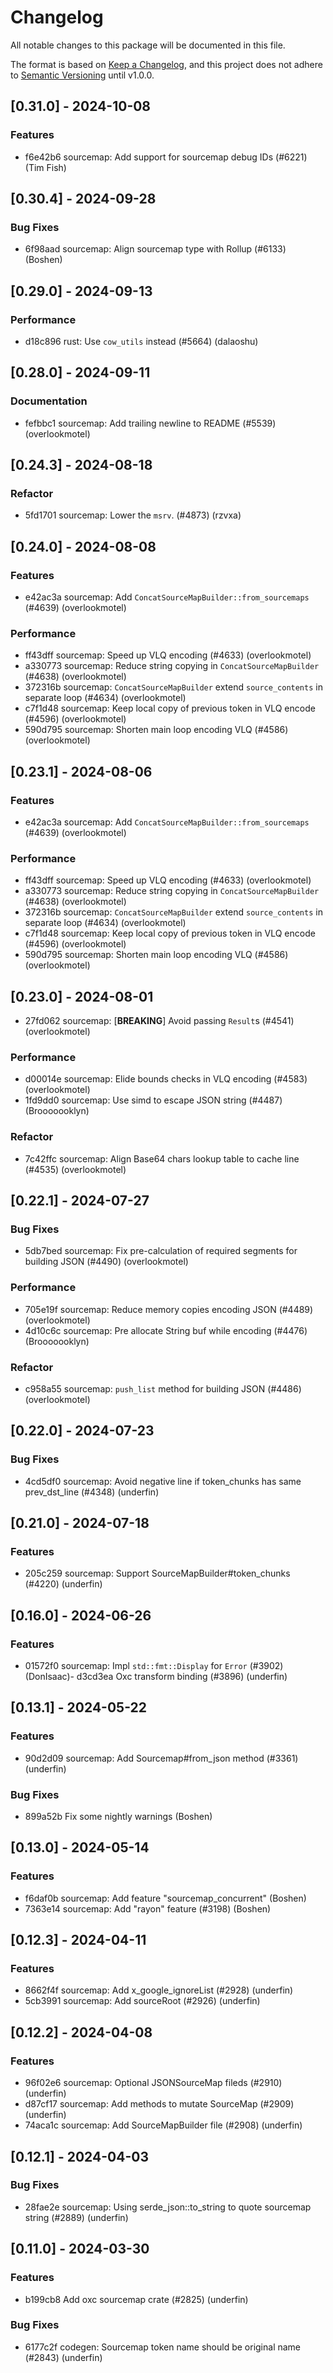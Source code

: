 # Changelog

All notable changes to this package will be documented in this file.

The format is based on [Keep a Changelog](https://keepachangelog.com/en/1.0.0/),
and this project does not adhere to
[Semantic Versioning](https://semver.org/spec/v2.0.0.html) until v1.0.0.

## [0.31.0] - 2024-10-08

### Features

-   f6e42b6 sourcemap: Add support for sourcemap debug IDs (#6221) (Tim Fish)

## [0.30.4] - 2024-09-28

### Bug Fixes

-   6f98aad sourcemap: Align sourcemap type with Rollup (#6133) (Boshen)

## [0.29.0] - 2024-09-13

### Performance

-   d18c896 rust: Use `cow_utils` instead (#5664) (dalaoshu)

## [0.28.0] - 2024-09-11

### Documentation

-   fefbbc1 sourcemap: Add trailing newline to README (#5539) (overlookmotel)

## [0.24.3] - 2024-08-18

### Refactor

-   5fd1701 sourcemap: Lower the `msrv`. (#4873) (rzvxa)

## [0.24.0] - 2024-08-08

### Features

-   e42ac3a sourcemap: Add `ConcatSourceMapBuilder::from_sourcemaps` (#4639)
    (overlookmotel)

### Performance

-   ff43dff sourcemap: Speed up VLQ encoding (#4633) (overlookmotel)
-   a330773 sourcemap: Reduce string copying in `ConcatSourceMapBuilder` (#4638)
    (overlookmotel)
-   372316b sourcemap: `ConcatSourceMapBuilder` extend `source_contents` in
    separate loop (#4634) (overlookmotel)
-   c7f1d48 sourcemap: Keep local copy of previous token in VLQ encode (#4596)
    (overlookmotel)
-   590d795 sourcemap: Shorten main loop encoding VLQ (#4586) (overlookmotel)

## [0.23.1] - 2024-08-06

### Features

-   e42ac3a sourcemap: Add `ConcatSourceMapBuilder::from_sourcemaps` (#4639)
    (overlookmotel)

### Performance

-   ff43dff sourcemap: Speed up VLQ encoding (#4633) (overlookmotel)
-   a330773 sourcemap: Reduce string copying in `ConcatSourceMapBuilder` (#4638)
    (overlookmotel)
-   372316b sourcemap: `ConcatSourceMapBuilder` extend `source_contents` in
    separate loop (#4634) (overlookmotel)
-   c7f1d48 sourcemap: Keep local copy of previous token in VLQ encode (#4596)
    (overlookmotel)
-   590d795 sourcemap: Shorten main loop encoding VLQ (#4586) (overlookmotel)

## [0.23.0] - 2024-08-01

-   27fd062 sourcemap: [**BREAKING**] Avoid passing `Result`s (#4541)
    (overlookmotel)

### Performance

-   d00014e sourcemap: Elide bounds checks in VLQ encoding (#4583)
    (overlookmotel)
-   1fd9dd0 sourcemap: Use simd to escape JSON string (#4487) (Brooooooklyn)

### Refactor

-   7c42ffc sourcemap: Align Base64 chars lookup table to cache line (#4535)
    (overlookmotel)

## [0.22.1] - 2024-07-27

### Bug Fixes

-   5db7bed sourcemap: Fix pre-calculation of required segments for building
    JSON (#4490) (overlookmotel)

### Performance

-   705e19f sourcemap: Reduce memory copies encoding JSON (#4489)
    (overlookmotel)
-   4d10c6c sourcemap: Pre allocate String buf while encoding (#4476)
    (Brooooooklyn)

### Refactor

-   c958a55 sourcemap: `push_list` method for building JSON (#4486)
    (overlookmotel)

## [0.22.0] - 2024-07-23

### Bug Fixes

-   4cd5df0 sourcemap: Avoid negative line if token_chunks has same
    prev_dst_line (#4348) (underfin)

## [0.21.0] - 2024-07-18

### Features

-   205c259 sourcemap: Support SourceMapBuilder#token_chunks (#4220) (underfin)

## [0.16.0] - 2024-06-26

### Features

-   01572f0 sourcemap: Impl `std::fmt::Display` for `Error` (#3902) (DonIsaac)-
    d3cd3ea Oxc transform binding (#3896) (underfin)

## [0.13.1] - 2024-05-22

### Features

-   90d2d09 sourcemap: Add Sourcemap#from_json method (#3361) (underfin)

### Bug Fixes

-   899a52b Fix some nightly warnings (Boshen)

## [0.13.0] - 2024-05-14

### Features

-   f6daf0b sourcemap: Add feature "sourcemap_concurrent" (Boshen)
-   7363e14 sourcemap: Add "rayon" feature (#3198) (Boshen)

## [0.12.3] - 2024-04-11

### Features

-   8662f4f sourcemap: Add x_google_ignoreList (#2928) (underfin)
-   5cb3991 sourcemap: Add sourceRoot (#2926) (underfin)

## [0.12.2] - 2024-04-08

### Features

-   96f02e6 sourcemap: Optional JSONSourceMap fileds (#2910) (underfin)
-   d87cf17 sourcemap: Add methods to mutate SourceMap (#2909) (underfin)
-   74aca1c sourcemap: Add SourceMapBuilder file (#2908) (underfin)

## [0.12.1] - 2024-04-03

### Bug Fixes

-   28fae2e sourcemap: Using serde_json::to_string to quote sourcemap string
    (#2889) (underfin)

## [0.11.0] - 2024-03-30

### Features

-   b199cb8 Add oxc sourcemap crate (#2825) (underfin)

### Bug Fixes

-   6177c2f codegen: Sourcemap token name should be original name (#2843)
    (underfin)
